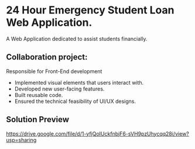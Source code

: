 # 24 Hour Emergency Student Loan Web Application.
A Web Application dedicated to assist students financially.
## Collaboration project:
Responsible for Front-End development
* Implemented visual elements that users interact with.
* Developed new user-facing features.
* Built reusable code.
* Ensured the technical feasibility of UI/UX designs.
## Solution Preview
https://drive.google.com/file/d/1-yfjQoIUckfnbjF6-sVH9pzUhycqq28i/view?usp=sharing
